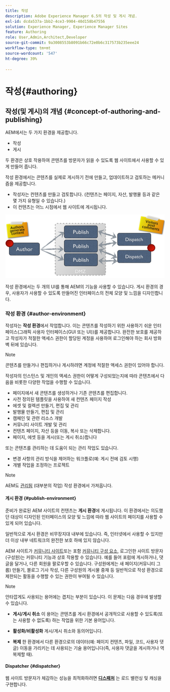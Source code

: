 ```yaml
---
title: 작성
description: Adobe Experience Manager 6.5의 작성 및 게시 개념.
exl-id: dcda537a-1bb2-4ce3-9904-40d158b47556
solution: Experience Manager, Experience Manager Sites
feature: Authoring
role: User,Admin,Architect,Developer
source-git-commit: 9a3008553b8091b66c72e0b6c317573b235eee24
workflow-type: tm+mt
source-wordcount: '547'
ht-degree: 39%

---
```


# 작성{#authoring}

## 작성(및 게시)의 개념 {#concept-of-authoring-and-publishing}

AEM에서는 두 가지 환경을 제공합니다.

* 작성
* 게시

두 환경은 상호 작용하여 콘텐츠를 방문자가 읽을 수 있도록 웹 사이트에서 사용할 수 있게 만들어 줍니다.

작성 환경에서는 콘텐츠를 실제로 게시하기 전에 만들고, 업데이트하고 검토하는 메커니즘을 제공합니다.

* 작성자는 컨텐츠를 만들고 검토합니다. (컨텐츠는 페이지, 자산, 발행물 등과 같은 몇 가지 유형일 수 있습니다.)
* 이 컨텐츠는 어느 시점에서 웹 사이트에 게시됩니다.

![환경 개요](assets/chlimage_1-132.png)

작성 환경에서는 두 개의 UI를 통해 AEM의 기능을 사용할 수 있습니다. 게시 환경의 경우, 사용자가 사용할 수 있도록 만들어진 인터페이스의 전체 모양 및 느낌을 디자인합니다.

### 작성 환경 {#author-environment}

작성자는 **작성 환경**&#x200B;에서 작업합니다. 이는 콘텐츠를 작성하기 위한 사용하기 쉬운 인터페이스(그래픽 사용자 인터페이스(GUI 또는 UI))를 제공합니다. 완전한 보호를 제공하고 작성자가 적절한 액세스 권한이 할당된 계정을 사용하여 로그인해야 하는 회사 방화벽 뒤에 있습니다.

>[!NOTE]
>
>콘텐츠를 만들거나 편집하거나 게시하려면 계정에 적절한 액세스 권한이 있어야 합니다.

작성자의 인스턴스 및 개인의 액세스 권한이 어떻게 구성되었는지에 따라 콘텐츠에서 다음을 비롯한 다양한 작업을 수행할 수 있습니다.

* 페이지에서 새 콘텐츠를 생성하거나 기존 콘텐츠를 편집합니다.
* 사전 정의된 템플릿을 사용하여 새 컨텐츠 페이지 작성
* 에셋 및 컬렉션 만들기, 편집 및 관리
* 발행물 만들기, 편집 및 관리
* 캠페인 및 관련 리소스 개발
* 커뮤니티 사이트 개발 및 관리
* 컨텐츠 페이지, 자산 등을 이동, 복사 또는 삭제합니다.
* 페이지, 에셋 등을 게시(또는 게시 취소)합니다

또는 콘텐츠를 관리하는 데 도움이 되는 관리 작업도 있습니다.

* 변경 사항의 관리 방식을 제어하는 워크플로(예: 게시 전에 검토 시행)
* 개별 작업을 조정하는 프로젝트

>[!NOTE]
>
>AEM도 [관리됨](/help/sites-administering/home.md) (대부분의 작업) 작성 환경에서 가져옵니다.

#### 게시 환경 {#publish-environment}

준비가 완료된 AEM 사이트의 컨텐츠는 **게시 환경**&#x200B;에 게시됩니다. 이 환경에서는 의도했던 대상이 디자인된 인터페이스의 모양 및 느낌에 따라 웹 사이트의 페이지를 사용할 수 있게 되어 있습니다.

일반적으로 게시 환경은 비무장지대 내부에 있습니다. 즉, 인터넷에서 사용할 수 있지만 더 이상 내부 네트워크의 완전한 보호 하에 있지 않습니다.

AEM 사이트가 [커뮤니티 사이트](/help/communities/overview.md)또는 포함 [커뮤니티 구성 요소](/help/communities/author-communities.md), 로그인한 사이트 방문자(구성원)는 커뮤니티 기능과 상호 작용할 수 있습니다. 예를 들어 포럼에 게시하거나, 댓글을 달거나, 다른 회원을 팔로우할 수 있습니다. 구성원에게는 새 페이지(커뮤니티 그룹) 만들기, 블로그 기사 작성, 다른 구성원의 게시물 중재 등 일반적으로 작성 환경으로 제한되는 활동을 수행할 수 있는 권한이 부여될 수 있습니다.

>[!NOTE]
>
>안타깝게도 사용되는 용어에는 겹치는 부분이 있습니다. 이 문제는 다음 경우에 발생할 수 있습니다.
>
>* **게시/게시 취소**
>  이 용어는 콘텐츠를 게시 환경에서 공개적으로 사용할 수 있도록(또는 사용할 수 없도록) 하는 작업을 위한 기본 용어입니다.
>
>* **활성화/비활성화**
>  게시/게시 취소와 동의어입니다.
>
>* **복제**
>  한 환경에서 다른 환경으로의 데이터(예: 페이지 컨텐츠, 파일, 코드, 사용자 댓글) 이동을 가리키는 데 사용되는 기술 용어입니다(즉, 사용자 댓글을 게시하거나 역복제할 때).
>

#### Dispatcher {#dispatcher}

웹 사이트 방문자가 체감하는 성능을 최적화하려면 **[디스패처](https://experienceleague.adobe.com/docs/experience-manager-dispatcher/using/dispatcher.html)** 는 로드 밸런싱 및 캐싱을 구현합니다.

